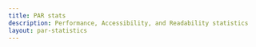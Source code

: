 ```yaml
---
title: PAR stats
description: Performance, Accessibility, and Readability statistics
layout: par-statistics
---
```





